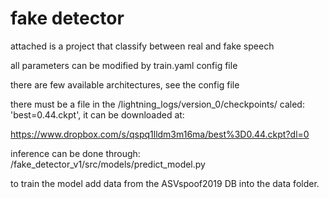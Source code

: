 # fake detector

attached is a project that classify between real and fake speech

all parameters can be modified by train.yaml config file

there are few available architectures, see the config file

there must be a file in the /lightning_logs/version_0/checkpoints/ caled: 'best=0.44.ckpt',  it can be downloaded at:

https://www.dropbox.com/s/qspq1lldm3m16ma/best%3D0.44.ckpt?dl=0


inference can be done through: /fake_detector_v1/src/models/predict_model.py


to train the model add data from the ASVspoof2019 DB into the data folder.




